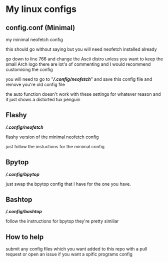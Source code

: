 # My linux configs

## config.conf (Minimal)

my minimal neofetch config

this should go without saying but you will need neofetch installed already

go down to line 766 and change the Ascii distro unless you want to keep the small Arch logo there are lot's of commenting and I would recommend customising the config

you will need to go to "**_/.config/neofetch_**" and save this config file and remove you're old config file

the auto function doesn't work with these settings for whatever reason and it just shows a distorted tux penguin

## Flashy

**_/.config/neofetch_**

flashy version of the minimal neofetch config

just follow the instuctions for the minimal config


## Bpytop

**_/.config/bpytop_**

just swap the bpytop config that I have for the one you have.


## Bashtop

**_/.config/bashtop_**

follow the instructions for bpytop they're pretty similiar

## How to help

submit any config files which you want added to this repo with a pull request or open an issue if you want a spific programs config
